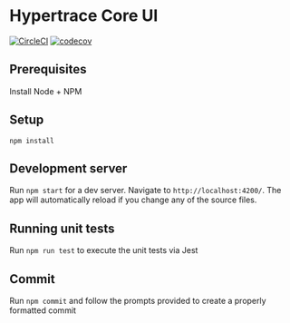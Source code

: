 # Hypertrace Core UI

[![CircleCI](https://circleci.com/gh/hypertrace/hypertrace-core-ui.svg?style=shield)](https://circleci.com/gh/hypertrace/hypertrace-core-ui)
[![codecov](https://codecov.io/gh/hypertrace/hypertrace-core-ui/branch/main/graph/badge.svg)](https://codecov.io/gh/hypertrace/hypertrace-core-ui)

## Prerequisites

Install Node + NPM

## Setup

`npm install`

## Development server

Run `npm start` for a dev server. Navigate to `http://localhost:4200/`. The app will automatically reload if you change any of the source files.

## Running unit tests

Run `npm run test` to execute the unit tests via Jest

## Commit

Run `npm commit` and follow the prompts provided to create a properly formatted commit
